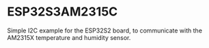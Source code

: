 # ESP32S3AM2315C

Simple I2C example for the ESP32S2 board, to communicate with the AM2315X temperature and humidity sensor.
